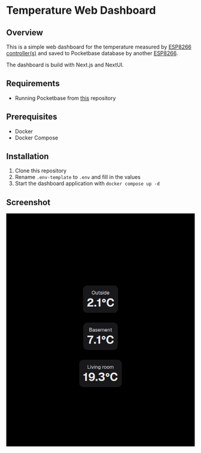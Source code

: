 # Temperature Web Dashboard

## Overview

This is a simple web dashboard for the temperature measured by
[ESP8266 controller(s)](https://github.com/ingui-n/thermometer-client) and saved to Pocketbase database by another
[ESP8266](https://github.com/ingui-n/thermometer-controller).

The dashboard is build with Next.js and NextUI.

## Requirements

- Running Pocketbase from [this](https://github.com/ingui-n/thermometer-database) repository

## Prerequisites

- Docker
- Docker Compose

## Installation

1. Clone this repository
2. Rename `.env-template` to `.env` and fill in the values
3. Start the dashboard application with `docker compose up -d`

## Screenshot

![Dashboard](assets/dashboard.png)
